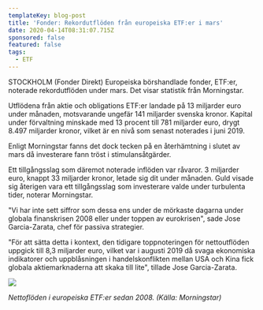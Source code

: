 ```yaml
---
templateKey: blog-post
title: 'Fonder: Rekordutflöden från europeiska ETF:er i mars'
date: 2020-04-14T08:31:07.715Z
sponsored: false
featured: false
tags:
  - ETF
---
```

STOCKHOLM (Fonder Direkt) Europeiska börshandlade fonder, ETF:er, noterade rekordutflöden under mars. Det visar statistik från Morningstar.

Utflödena från aktie och obligations ETF:er landade på 13 miljarder euro under månaden, motsvarande ungefär 141 miljarder svenska kronor. Kapital under förvaltning minskade med 13 procent till 781 miljarder euro, drygt 8.497 miljarder kronor, vilket är en nivå som senast noterades i juni 2019.

Enligt Morningstar fanns det dock tecken på en återhämtning i slutet av mars då investerare fann tröst i stimulansåtgärder.

Ett tillgångsslag som däremot noterade inflöden var råvaror. 3 miljarder euro, knappt 33 miljarder kronor, letade sig dit under månaden. Guld visade sig återigen vara ett tillgångsslag som investerare valde under turbulenta tider, noterar Morningstar.

"Vi har inte sett siffror som dessa ens under de mörkaste dagarna under globala finanskrisen 2008 eller under toppen av eurokrisen", sade Jose Garcia-Zarata, chef för passiva strategier.

"För att sätta detta i kontext, den tidigare toppnoteringen för nettoutflöden uppgick till 8,3 miljarder euro, vilket var i augusti 2019 då svaga ekonomiska indikatorer och uppblåsningen i handelskonflikten mellan USA och Kina fick globala aktiemarknaderna att skaka till lite", tillade Jose Garcia-Zarata.

![](/img/etf.png)

*Nettoflöden i europeiska ETF:er sedan 2008. (Källa: Morningstar)*